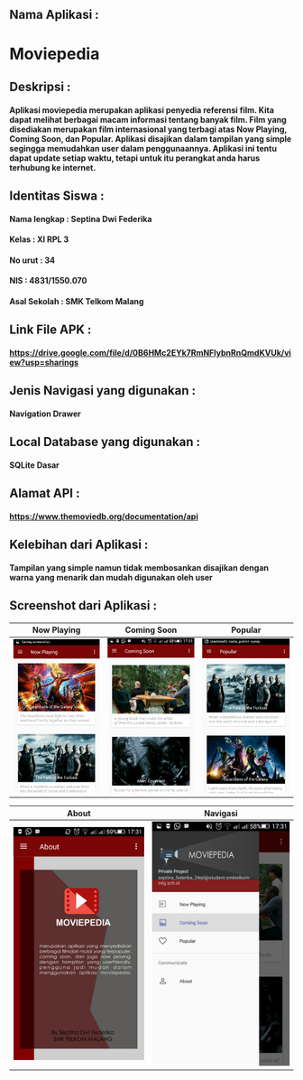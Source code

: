 ## Nama Aplikasi : 
# Moviepedia

## Deskripsi :
#### Aplikasi moviepedia merupakan aplikasi penyedia referensi film. Kita dapat melihat berbagai macam informasi tentang banyak film. Film yang disediakan merupakan film internasional yang terbagi atas Now Playing, Coming Soon, dan Popular. Aplikasi disajikan dalam tampilan yang simple segingga memudahkan user dalam penggunaannya. Aplikasi ini tentu dapat update setiap waktu, tetapi untuk itu perangkat anda harus terhubung ke internet.

## Identitas Siswa :
#### Nama lengkap : Septina Dwi Federika
#### Kelas : XI RPL 3
#### No urut : 34
#### NIS : 4831/1550.070
#### Asal Sekolah : SMK Telkom Malang

## Link File APK : 
#### https://drive.google.com/file/d/0B6HMc2EYk7RmNFlybnRnQmdKVUk/view?usp=sharings

## Jenis Navigasi yang digunakan : 
#### Navigation Drawer

## Local Database yang digunakan : 
#### SQLite Dasar

## Alamat API : 
#### https://www.themoviedb.org/documentation/api

## Kelebihan dari Aplikasi : 
#### Tampilan yang simple namun tidak membosankan disajikan dengan warna yang menarik dan mudah digunakan oleh user

## Screenshot dari Aplikasi :
Now Playing | Coming Soon | Popular
------------ | ------------- | -------------
![1](https://github.com/septinadf/Moviepedia/blob/05616fa7b3ba9706f3e682f53862edc2ddc489e7/app/src/main/java/id/sch/smktelkom_mlg/privateassignment/xirpl334/moviepedia/Screenshot_2017-05-14-17-31-26.png)|![2](https://github.com/septinadf/Moviepedia/blob/05616fa7b3ba9706f3e682f53862edc2ddc489e7/app/src/main/java/id/sch/smktelkom_mlg/privateassignment/xirpl334/moviepedia/Screenshot_2017-05-14-17-31-54.png)|![3](https://github.com/septinadf/Moviepedia/blob/05616fa7b3ba9706f3e682f53862edc2ddc489e7/app/src/main/java/id/sch/smktelkom_mlg/privateassignment/xirpl334/moviepedia/Screenshot_2017-05-14-17-32-05.png)|



About | Navigasi
------------ | -------------
![4](https://github.com/septinadf/Moviepedia/blob/05616fa7b3ba9706f3e682f53862edc2ddc489e7/app/src/main/java/id/sch/smktelkom_mlg/privateassignment/xirpl334/moviepedia/Screenshot_2017-05-14-17-31-12.png)|![5](https://github.com/septinadf/Moviepedia/blob/05616fa7b3ba9706f3e682f53862edc2ddc489e7/app/src/main/java/id/sch/smktelkom_mlg/privateassignment/xirpl334/moviepedia/Screenshot_2017-05-14-17-31-48.png) |
